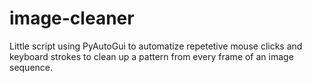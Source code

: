 # image-cleaner

Little script using PyAutoGui to automatize repetetive mouse clicks and keyboard strokes to clean up a pattern from every frame of an image sequence.
